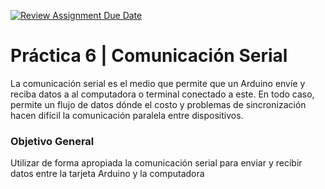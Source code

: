 [![Review Assignment Due Date](https://classroom.github.com/assets/deadline-readme-button-24ddc0f5d75046c5622901739e7c5dd533143b0c8e959d652212380cedb1ea36.svg)](https://classroom.github.com/a/AGeafAWp)
# Práctica 6 | Comunicación Serial

La comunicación serial es el medio que permite que un Arduino envíe y reciba datos a al computadora o terminal conectado a este. En todo caso, permite un flujo de datos dónde el costo y problemas de sincronización hacen difícil la comunicación paralela entre dispositivos.

### Objetivo General
Utilizar de forma apropiada la comunicación serial para enviar y recibir datos entre la tarjeta Arduino y la computadora


